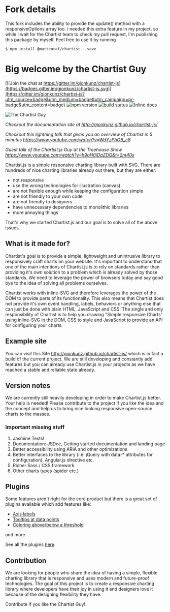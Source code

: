 # Fork details
This fork includes the ability to provide the update() method with a responsiveOptions array too.
I needed this extra feature in my project, so while I wait for the Chartist team to check my pull request, I'm publishing this package by myself.
Feel free to use it by running
```
$ npm install @matteoraf/chartist --save
```


# Big welcome by the Chartist Guy

[![Join the chat at https://gitter.im/gionkunz/chartist-js](https://badges.gitter.im/gionkunz/chartist-js.svg)](https://gitter.im/gionkunz/chartist-js?utm_source=badge&utm_medium=badge&utm_campaign=pr-badge&utm_content=badge)
[![npm version](http://img.shields.io/npm/v/chartist.svg)](https://npmjs.org/package/chartist) [![build status](http://img.shields.io/travis/gionkunz/chartist-js.svg)](https://travis-ci.org/gionkunz/chartist-js) [![Inline docs](http://inch-ci.org/github/gionkunz/chartist-js.svg?branch=develop)](http://inch-ci.org/github/gionkunz/chartist-js)

![The Chartist Guy](https://raw.github.com/gionkunz/chartist-js/develop/site/images/chartist-guy.gif "The Chartist Guy")

*Checkout the documentation site at http://gionkunz.github.io/chartist-js/*

*Checkout this lightning talk that gives you an overview of Chartist in 5 minutes https://www.youtube.com/watch?v=WdYzPhOB_c8*

*Guest talk of the Chartist.js Guy at the Treehouse Show https://www.youtube.com/watch?v=h9oH0iDaZDQ&t=2m40s*

Chartist.js is a simple responsive charting library built with SVG. There are hundreds of nice charting libraries already
out there, but they are either:

* not responsive
* use the wrong technologies for illustration (canvas)
* are not flexible enough while keeping the configuration simple
* are not friendly to your own code
* are not friendly to designers
* have unnecessary dependencies to monolithic libraries 
* more annoying things

That's why we started Chartist.js and our goal is to solve all of the above issues.

## What is it made for?

Chartist's goal is to provide a simple, lightweight and unintrusive library to responsively craft charts on your website. 
It's important to understand that one of the main intentions of Chartist.js is to rely on standards rather than providing 
it's own solution to a problem which is already solved by those standards. We need to leverage the power of browsers 
today and say good bye to the idea of solving all problems ourselves.

Chartist works with inline-SVG and therefore leverages the power of the DOM to provide parts of its functionality. This 
also means that Chartist does not provide it's own event handling, labels, behaviors or anything else that can just be 
done with plain HTML, JavaScript and CSS. The single and only responsibility of Chartist is to help you drawing "Simple 
responsive Charts" using inline-SVG in the DOM, CSS to style and JavaScript to provide an API for configuring your charts.

## Example site

You can visit this Site http://gionkunz.github.io/chartist-js/ which is in fact a build of the current project.
We are still developing and constantly add features but you can already use Chartist.js in your projects as we have 
reached a stable and reliable state already.

## Version notes

We are currently still heavily developing in order to make Chartist.js better. Your help is needed! Please contribute
to the project if you like the idea and the concept and help us to bring nice looking responsive open-source charts
to the masses.

### Important missing stuff

1. Jasmine Tests!
2. Documentation: JSDoc, Getting started documentation and landing page
3. Better accessibility using ARIA and other optimizations
4. Better interfaces to the library (i.e. jQuery with data-* attributes for configuration), Angular.js directive etc.
5. Richer Sass / CSS framework
6. Other charts types (spider etc.)

## Plugins

Some features aren't right for the core product
but there is a great set of plugins available
which add features like:

* [Axis labels](http://gionkunz.github.io/chartist-js/plugins.html#axis-title-plugin)
* [Tooltips at data points](https://gionkunz.github.io/chartist-js/plugins.html#tooltip-plugin)
* [Coloring above/below a threshold](https://gionkunz.github.io/chartist-js/plugins.html#threshold-plugin)

and more.

See all the plugins [here](https://gionkunz.github.io/chartist-js/plugins.html).

## Contribution

We are looking for people who share the idea of having a simple, flexible charting library that is responsive and uses
modern and future-proof technologies. The goal of this project is to create a responsive charting library where developers
have their joy in using it and designers love it because of the designing flexibility they have.

Contribute if you like the Chartist Guy!
